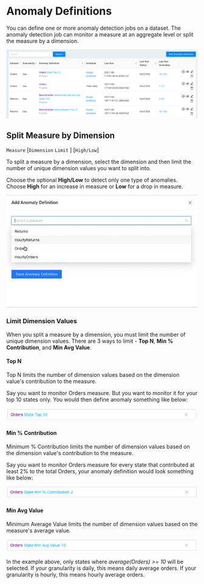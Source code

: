 # Anomaly Definitions

You can define one or more anomaly detection jobs on a dataset. The anomaly detection job can monitor a measure at an aggregate level or split the measure by a dimension.

![](.gitbook/assets/anomalydefinitions.png)

## Split Measure by Dimension

`Measure` \[`Dimension` `Limit` \] \[`High/Low`\]

To split a measure by a dimension, select the dimension and then limit the number of unique dimension values you want to split into.

Choose the optional **High/Low** to detect only one type of anomalies. Choose **High** for an increase in measure or **Low** for a drop in measure.

![](.gitbook/assets/anomalydefinition_cuel.gif)

### Limit Dimension Values

When you split a measure by a dimension, you must limit the number of unique dimension values. There are 3 ways to limit - **Top N**, **Min % Contribution**, and **Min Avg Value**.

#### Top N

Top N limits the number of dimension values based on the dimension value's contribution to the measure.

Say you want to monitor Orders measure. But you want to monitor it for your top 10 states only. You would then define anomaly something like below:

![](.gitbook/assets/topn.png)

#### Min % Contribution

Minimum % Contribution limits the number of dimension values based on the dimension value's contribution to the measure.

Say you want to monitor Orders measure for every state that contributed at least 2% to the total Orders, your anomaly definition would look something like below:

![](.gitbook/assets/mincontribution.png)

#### Min Avg Value

Minimum Average Value limits the number of dimension values based on the measure's average value.

![](.gitbook/assets/minavgvalue.png)

In the example above, only states where _average\(Orders\) &gt;= 10_ will be selected. If your granularity is daily, this means daily average orders. If your granularity is hourly, this means hourly average orders.

